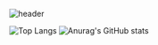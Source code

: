 ![header](https://capsule-render.vercel.app/api?type=Waving&color=auto&height=200&section=header&text=rladmschd235%20Github&fontSize=50)


![Top Langs](https://github-readme-stats.vercel.app/api/top-langs/?username=rladmschd235&theme=tokyonight)
![Anurag's GitHub stats](https://github-readme-stats.vercel.app/api?username=rladmschd235&show_icons=true&theme=tokyonight)
